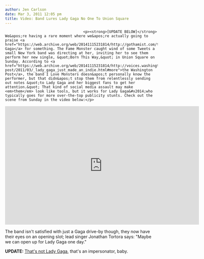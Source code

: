 ```yaml
---
author: Jen Carlson
date: Mar 3, 2011 12:05 pm
title: Video: Band Lures Lady Gaga No One To Union Square
---
```


	
										<p><strong>[UPDATE BELOW]</strong> We&apos;re having a rare moment where we&apos;re actually going to praise <a href="https://web.archive.org/web/20141115231814/http://gothamist.com/tags/ladygaga">Lady Gaga</a> for something. The Fame Monster caught wind of some Tweets a small New York band was directing at her, inviting her to see them perform her new single, &quot;Born This Way,&quot; in Union Square on Sunday. According to <a href="https://web.archive.org/web/20141115231814/http://voices.washingtonpost.com/blog-post/2011/03/_lady_gaga_just_made_an_indie.html#more">the Washington Post</a>, the band I Love Monsters doesn&apos;t personally know the performer, but that didn&apos;t stop them from relentlessly sending out notes &quot;to Lady Gaga and her biggest fans to get her attention.&quot; That kind of social media assault may make <em>them</em> look like tools, but it works for Lady Gaga&#x2014;who typically goes for more over-the-top publicity stunts. Check out the scene from Sunday in the video below:</p>

<p><iframe title="YouTube video player" width="640" height="390" src="https://web.archive.org/web/20141115231814if_/http://www.youtube.com/embed/F1YE3HOHK4A" frameborder="0" allowfullscreen></iframe></p>

<p>The band isn&apos;t satisfied with just a Gaga drive-by though, they now have their eyes on an opening slot; lead singer Jonathan Tortora says: &quot;Maybe we can open up for Lady Gaga one day.&quot;</p>

<p><strong>UPDATE:</strong> <a href="https://web.archive.org/web/20141115231814/http://gothamist.com/2011/03/03/gaga_gate_where_was_lady_gaga_on_su.php">That&apos;s not Lady Gaga</a>, that&apos;s an impersonator, baby.</p>					
										
									
				